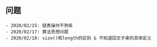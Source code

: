 ## 问题
    - 2020/02/15: 链表操作不熟练
    - 2020/02/17: 算法思想问题
    - 2020/02/18: size()和length的区别 & 不知道回文子串的具体定义